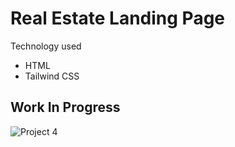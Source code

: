 # Real Estate Landing Page

Technology used

- HTML
- Tailwind CSS

## Work In Progress

![Project 4](./Real%20Estate%20-%20Desktop.png)
